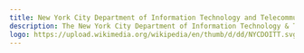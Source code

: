 ```yaml
---
title: New York City Department of Information Technology and Telecommunications
description: The New York City Department of Information Technology & Telecommunications (DoITT) provides for the sustained, efficient, and effective delivery of IT services, infrastructure, and telecommunications to enhance service delivery to the City's residents, businesses, employees, and visitors.    
logo: https://upload.wikimedia.org/wikipedia/en/thumb/d/dd/NYCDOITT.svg/1200px-NYCDOITT.svg.png
---
```

